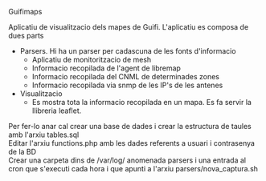 Guifimaps

Aplicatiu de visualitzacio dels mapes de Guifi. L'aplicatiu es composa de dues parts

  - Parsers. Hi ha un parser per cadascuna de les fonts d'informacio
    - Aplicatiu de monitoritzacio de mesh
    - Informacio recopilada de l'agent de libremap
    - Informacio recopilada del CNML de determinades zones
    - Informacio recopilada via snmp de les IP's de les antenes
  - Visualitzacio
    - Es mostra tota la informacio recopilada en un mapa. Es fa servir la llibreria leaflet.

Per fer-lo anar cal crear una base de dades i crear la estructura de taules amb l'arxiu tables.sql<br/>
Editar l'arxiu functions.php amb les dades referents a usuari i contrasenya de la BD<br/>
Crear una carpeta dins de /var/log/ anomenada parsers i una entrada al cron que s'executi cada hora i que apunti a l'arxiu parsers/nova_captura.sh</br>
